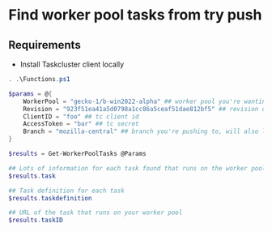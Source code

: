 # Find worker pool tasks from try push

## Requirements

* Install Taskcluster client locally

```Powershell
. .\Functions.ps1

$params = @{
    WorkerPool = "gecko-1/b-win2022-alpha" ## worker pool you're wanting to test against
    Revision = "923f51ea41a5d0798a1cc86a5ceaf51dae812bf5" ## revision of your push
    ClientID = "foo" ## tc client id
    AccessToken = "bar" ## tc secret
    Branch = "mozilla-central" ## branch you're pushing to, will also look at try
}

$results = Get-WorkerPoolTasks @Params

## Lots of information for each task found that runs on the worker pool
$results.task

## Task definition for each task
$results.taskdefinition

## URL of the task that runs on your worker pool
$results.taskID

```